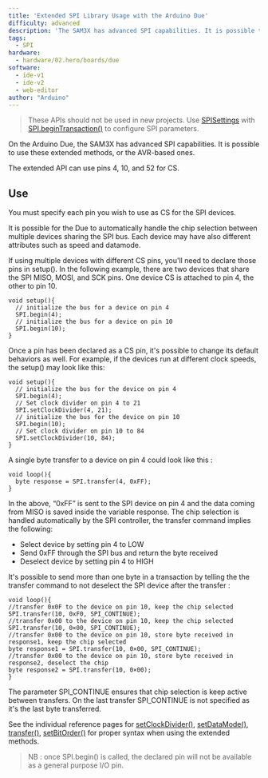 ```yaml
---
title: 'Extended SPI Library Usage with the Arduino Due'
difficulty: advanced
description: 'The SAM3X has advanced SPI capabilities. It is possible to use these extended methods, or the AVR-based ones.'
tags: 
  - SPI
hardware:
  - hardware/02.hero/boards/due
software:
  - ide-v1
  - ide-v2
  - web-editor
author: "Arduino"
---
```



> These APIs should not be used in new projects. Use [SPISettings](https://www.arduino.cc/en/Reference/SPISettings) with [SPI.beginTransaction()](https://www.arduino.cc/en/Tutorial/SPITransaction) to configure SPI parameters.

On the Arduino Due, the SAM3X has advanced SPI capabilities. It is possible to use these extended methods, or the AVR-based ones.

The extended API can use pins 4, 10, and 52 for CS.

## Use

You must specify each pin you wish to use as CS for the SPI devices.

It is possible for the Due to automatically handle the chip selection between multiple devices sharing the SPI bus. Each device may have also different attributes such as speed and datamode.

If using multiple devices with different CS pins, you'll need to declare those pins in setup(). In the following example, there are two devices that share the SPI MISO, MOSI, and SCK pins. One device CS is attached to pin 4, the other to pin 10.


```arduino
void setup(){
  // initialize the bus for a device on pin 4
  SPI.begin(4);
  // initialize the bus for a device on pin 10
  SPI.begin(10);
}
```

Once a pin has been declared as a CS pin, it's possible to change its default behaviors as well. For example, if the devices run at different clock speeds, the setup() may look like this:

```arduino
void setup(){
  // initialize the bus for the device on pin 4
  SPI.begin(4);
  // Set clock divider on pin 4 to 21
  SPI.setClockDivider(4, 21);
  // initialize the bus for the device on pin 10
  SPI.begin(10);
  // Set clock divider on pin 10 to 84
  SPI.setClockDivider(10, 84);
}
```

A single byte transfer to a device on pin 4 could look like this :

```arduino
void loop(){
  byte response = SPI.transfer(4, 0xFF);
}
```

In the above, “0xFF” is sent to the SPI device on pin 4 and the data coming from MISO is saved inside the variable response. The chip selection is handled automatically by the SPI controller, the transfer command implies the following:

- Select device by setting pin 4 to LOW
- Send 0xFF through the SPI bus and return the byte received
- Deselect device by setting pin 4 to HIGH

It's possible to send more than one byte in a transaction by telling the the transfer command to not deselect the SPI device after the transfer :

```arduino
void loop(){
//transfer 0x0F to the device on pin 10, keep the chip selected
SPI.transfer(10, 0xF0, SPI_CONTINUE);
//transfer 0x00 to the device on pin 10, keep the chip selected
SPI.transfer(10, 0×00, SPI_CONTINUE);
//transfer 0x00 to the device on pin 10, store byte received in response1, keep the chip selected
byte response1 = SPI.transfer(10, 0×00, SPI_CONTINUE);
//transfer 0x00 to the device on pin 10, store byte received in response2, deselect the chip
byte response2 = SPI.transfer(10, 0×00);
}
```

The parameter SPI_CONTINUE ensures that chip selection is keep active between transfers. On the last transfer SPI_CONTINUE is not specified as it's the last byte transferred.

See the individual reference pages for [setClockDivider()](https://www.arduino.cc/en/Reference/SPISetClockDivider), [setDataMode()](https://www.arduino.cc/en/Reference/SPISetDataMode), [transfer()](https://www.arduino.cc/en/Reference/SPITransfer), [setBitOrder()](https://www.arduino.cc/en/Reference/SPISetBitOrder) for proper syntax when using the extended methods.

>NB : once SPI.begin() is called, the declared pin will not be available as a general purpose I/O pin.